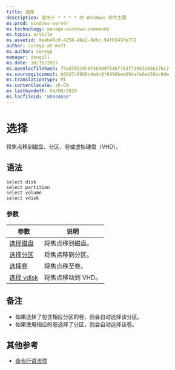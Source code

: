 ```yaml
---
title: 选择
description: 适用于 * * * * 的 Windows 命令主题
ms.prod: windows-server
ms.technology: manage-windows-commands
ms.topic: article
ms.assetid: 9eeb40c0-4258-46e2-8dbc-94f63497e771
author: coreyp-at-msft
ms.author: coreyp
manager: dongill
ms.date: 10/16/2017
ms.openlocfilehash: f9ad7051978f4b509f54bf783f71943b65617bc7
ms.sourcegitcommit: b00d7c8968c4adc8f699dbee694afe6ed36bc9de
ms.translationtype: MT
ms.contentlocale: zh-CN
ms.lasthandoff: 04/08/2020
ms.locfileid: "80834650"
---
```

# <a name="select"></a>选择



将焦点移到磁盘、分区、卷或虚拟硬盘（VHD）。

## <a name="syntax"></a>语法

```
select disk
select partition
select volume
select vdisk
```

### <a name="parameters"></a>参数

|参数|说明|
|---------|-----------|
|[选择磁盘](select-disk.md)|将焦点移到磁盘。|
|[选择分区](select-partition.md)|将焦点移到分区。|
|[选择卷](select-volume.md)|将焦点移至卷。|
|[选择 vdisk](select-vdisk.md)|将焦点移动到 VHD。|

## <a name="remarks"></a>备注

-   如果选择了包含相应分区的卷，则会自动选择该分区。
-   如果使用相应的卷选择了分区，则会自动选择该卷。

## <a name="additional-references"></a>其他参考

- [命令行语法项](command-line-syntax-key.md)


